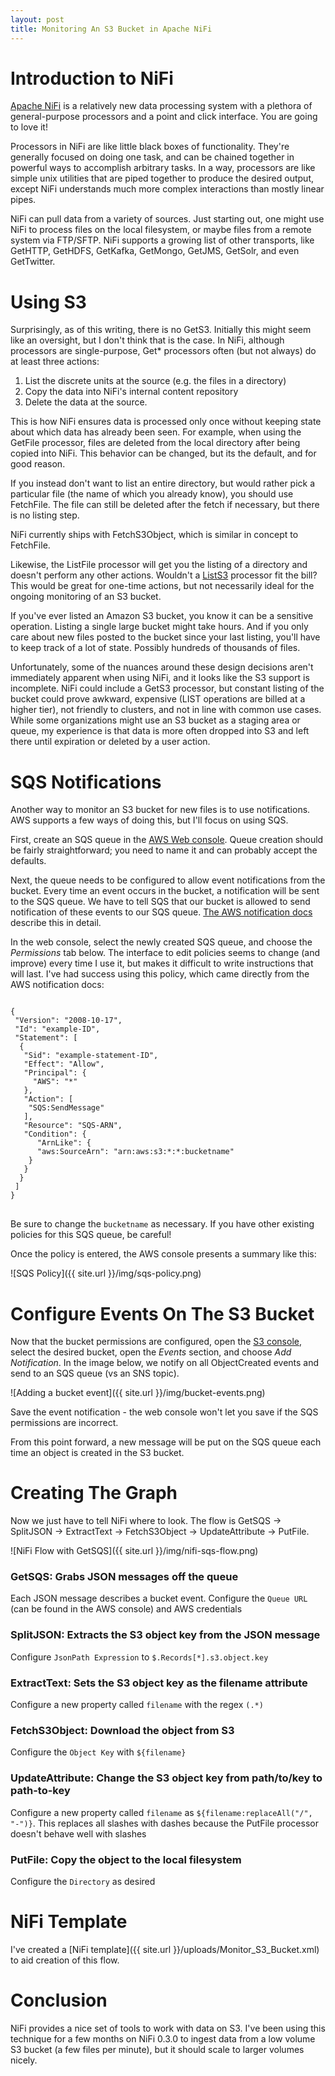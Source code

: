 ```yaml
---
layout: post
title: Monitoring An S3 Bucket in Apache NiFi
---
```


# Introduction to NiFi

[Apache NiFi](http://nifi.apache.org/) is a relatively new data processing system with a plethora of general-purpose processors and a point and click interface. You are going to love it!

Processors in NiFi are like little black boxes of functionality. They're generally focused on doing one task, and can be chained together in powerful ways to accomplish arbitrary tasks. In a way, processors are like simple unix utilities that are piped together to produce the desired output, except NiFi understands much more complex interactions than mostly linear pipes.

NiFi can pull data from a variety of sources. Just starting out, one might use NiFi to process files on the local filesystem, or maybe files from a remote system via FTP/SFTP. NiFi supports a growing list of other transports, like GetHTTP, GetHDFS, GetKafka, GetMongo, GetJMS, GetSolr, and even GetTwitter.

# Using S3

Surprisingly, as of this writing, there is no GetS3. Initially this might seem like an oversight, but I don't think that is the case. In NiFi, although processors are single-purpose, Get* processors often (but not always) do at least three actions:

1. List the discrete units at the source (e.g. the files in a directory)
2. Copy the data into NiFi's internal content repository
3. Delete the data at the source.

This is how NiFi ensures data is processed only once without keeping state about which data has already been seen. For example, when using the GetFile processor, files are deleted from the local directory after being copied into NiFi. This behavior can be changed, but its the default, and for good reason.

If you instead don't want to list an entire directory, but would rather pick a particular file (the name of which you already know), you should use FetchFile. The file can still be deleted after the fetch if necessary, but there is no listing step.

NiFi currently ships with FetchS3Object, which is similar in concept to FetchFile.

Likewise, the ListFile processor will get you the listing of a directory and doesn't perform any other actions. Wouldn't a [ListS3](https://issues.apache.org/jira/browse/NIFI-840) processor fit the bill? This would be great for one-time actions, but not necessarily ideal for the ongoing monitoring of an S3 bucket.

If you've ever listed an Amazon S3 bucket, you know it can be a sensitive operation. Listing a single large bucket might take hours. And if you only care about new files posted to the bucket since your last listing, you'll have to keep track of a lot of state. Possibly hundreds of thousands of files.

Unfortunately, some of the nuances around these design decisions aren't immediately apparent when using NiFi, and it looks like the S3 support is incomplete. NiFi could include a GetS3 processor, but constant listing of the bucket could prove awkward, expensive (LIST operations are billed at a higher tier), not friendly to clusters, and not in line with common use cases. While some organizations might use an S3 bucket as a staging area or queue, my experience is that data is more often dropped into S3 and left there until expiration or deleted by a user action.


# SQS Notifications

Another way to monitor an S3 bucket for new files is to use notifications. AWS supports a few ways of doing this, but I'll focus on using SQS.

First, create an SQS queue in the [AWS Web console](https://console.aws.amazon.com/sqs/home). Queue creation should be fairly straightforward; you need to name it and can probably accept the defaults.

Next, the queue needs to be configured to allow event notifications from the bucket. Every time an event occurs in the bucket, a notification will be sent to the SQS queue. We have to tell SQS that our bucket is allowed to send notification of these events to our SQS queue. [The AWS notification docs](http://docs.aws.amazon.com/AmazonS3/latest/dev/NotificationHowTo.html#grant-destinations-permissions-to-s3) describe this in detail.

In the web console, select the newly created SQS queue, and choose the _Permissions_ tab below. The interface to edit policies seems to change (and improve) every time I use it, but makes it difficult to write instructions that will last. I've had success using this policy, which came directly from the AWS notification docs:

<pre>
<code>
{
 "Version": "2008-10-17",
 "Id": "example-ID",
 "Statement": [
  {
   "Sid": "example-statement-ID",
   "Effect": "Allow",
   "Principal": {
     "AWS": "*"  
   },
   "Action": [
    "SQS:SendMessage"
   ],
   "Resource": "SQS-ARN",
   "Condition": {
      "ArnLike": {          
      "aws:SourceArn": "arn:aws:s3:*:*:bucketname"    
    }
   }
  }
 ]
}
</code>
</pre>

Be sure to change the `bucketname` as necessary. If you have other existing policies for this SQS queue, be careful!

Once the policy is entered, the AWS console presents a summary like this:

![SQS Policy]({{ site.url }}/img/sqs-policy.png)

# Configure Events On The S3 Bucket

Now that the bucket permissions are configured, open the [S3 console](https://console.aws.amazon.com/s3/home), select the desired bucket, open the _Events_ section, and choose _Add Notification_. In the image below, we notify on all ObjectCreated events and send to an SQS queue (vs an SNS topic).

![Adding a bucket event]({{ site.url }}/img/bucket-events.png)

Save the event notification - the web console won't let you save if the SQS permissions are incorrect.

From this point forward, a new message will be put on the SQS queue each time an object is created in the S3 bucket.

# Creating The Graph

Now we just have to tell NiFi where to look. The flow is GetSQS -> SplitJSON -> ExtractText -> FetchS3Object -> UpdateAttribute -> PutFile.

![NiFi Flow with GetSQS]({{ site.url }}/img/nifi-sqs-flow.png)

### GetSQS: Grabs JSON messages off the queue
Each JSON message describes a bucket event. Configure the `Queue URL` (can be found in the AWS console) and AWS credentials

### SplitJSON: Extracts the S3 object key from the JSON message
Configure `JsonPath Expression` to `$.Records[*].s3.object.key`

### ExtractText: Sets the S3 object key as the filename attribute
Configure a new property called `filename` with the regex `(.*)`

### FetchS3Object: Download the object from S3
Configure the `Object Key` with `${filename}`

### UpdateAttribute: Change the S3 object key from path/to/key to path-to-key
Configure a new property called `filename` as `${filename:replaceAll("/", "-")}`. This replaces all slashes with dashes because the PutFile processor doesn't behave well with slashes

### PutFile: Copy the object to the local filesystem
Configure the `Directory` as desired

# NiFi Template

I've created a [NiFi template]({{ site.url }}/uploads/Monitor_S3_Bucket.xml) to aid creation of this flow.

# Conclusion

NiFi provides a nice set of tools to work with data on S3. I've been using this technique for a few months on NiFi 0.3.0 to ingest data from a low volume S3 bucket (a few files per minute), but it should scale to larger volumes nicely.
